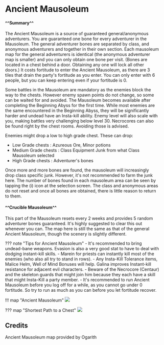 # Ancient Mausoleum

#### ^^Summary^^

The Ancient Mausoleum is a source of guaranteed general/anonymous adventurers. You are guaranteed one bone for every adventurer in the Mausoleum. The general adventurer bones are separated by class, and anonymous adventurers and together in their own section. Each mausoleum map for the general adventurers is identical (the anonymous adventurer map is smaller) and you can only obtain one bone per visit. (Bones are located in a chest behind a door. Obtaining any one will lock all other doors.) It costs fortitude to enter the Ancient Mausoleum, as there are 3 tiles that drain the party's fortitude as you enter. You can only enter with 6 people, but you can keep entering even if your fortitude is 0.

Some battles in the Mausoleum are mandatory as the enemies block the way to the chests. However enemy spawn points do not change, so some can be waited for and avoided.  The Mausoleum becomes available after completing the Beginning Abyss for the first time.  While most enemies are the same encountered in the Beginning Abyss, they will be significantly harder and undead have an Insta-kill ability. Enemy level will also scale with you, making battles very challenging below level 30.  Necrocores can also be found right by the chest rooms. Avoiding those is advised.  

Enemies might drop a low to high grade chest. These can drop:

- Low Grade chests : Azureous Ore, Minor potions
- Medium Grade chests : Class Equipment Junk from what Class Mausoleum selected
- High Grade chests : Adventurer's bones 

Once more and more bones are found, the mausoleum will increasingly drop class specific junk. However, it's not recommended to farm the junk here. The number of bones found in each mausoleum area can be seen by tapping the (i) icon at the selection screen. The class and anonymous areas do not reset and once all bones are obtained, there is little reason to return to them.  

#### ^^Crucible Mausoleum^^

This part of the Mausoleum resets every 2 weeks and provides 5 random adventurer bones guaranteed. It's highly suggested to clear this out whenever you can. The map here is still the same as that of the general Ancient Mausoleum, though the scenery is slightly different.

??? note "Tips for Ancient Mausoleum"
    - It's recommended to bring undead-bane weapons. Evasion is also a very good stat to have to deal with dodging instant-kill skills.
    - Marein for priests can instantly kill most of the enemies (who also all try to stand in rows).
    - Any Insta-Kill Tolerance items, Malice Helm, Well of Mind Bonuses will help. Galina improves Instant-kill resistance for adjacent evil characters.
    - Beware of the Necrocore (Centaur) and the skeleton guards that might join him because they each have a skill that might Insta-Kill a party member.
    - It's recommended to run Ancient Mausoleum before you log off for a while, as you cannot go under 0 fortitude. So try to run as much as you can before you let fortitude recover.

!!! map "Ancient Mausoleum"
    ![](img/ancient-mausoleum.jpg)

??? map "Shortest Path to a Chest"
    ![](img/shortest-path.png)

## Credits

Ancient Mausoleum map provided by Ogarith
